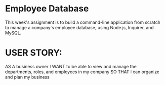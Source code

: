 # Employee Database

This week's assignment is to build a command-line application from scratch to manage a company's employee database, using Node.js, Inquirer, and MySQL.

# USER STORY:

AS A business owner
I WANT to be able to view and manage the 
departments, roles, and employees in my company 
SO THAT I can organize and plan my business


